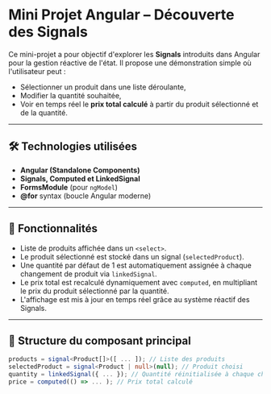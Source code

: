 # Mini Projet Angular – Découverte des Signals

Ce mini-projet a pour objectif d'explorer les **Signals** introduits dans Angular pour la gestion réactive de l'état. Il propose une démonstration simple où l'utilisateur peut :

- Sélectionner un produit dans une liste déroulante,
- Modifier la quantité souhaitée,
- Voir en temps réel le **prix total calculé** à partir du produit sélectionné et de la quantité.

---

## 🛠️ Technologies utilisées

- **Angular (Standalone Components)**
- **Signals, Computed et LinkedSignal**
- **FormsModule** (pour `ngModel`)
- **@for** syntax (boucle Angular moderne)

---

## 📂 Fonctionnalités

- Liste de produits affichée dans un `<select>`.
- Le produit sélectionné est stocké dans un signal (`selectedProduct`).
- Une quantité par défaut de 1 est automatiquement assignée à chaque changement de produit via `linkedSignal`.
- Le prix total est recalculé dynamiquement avec `computed`, en multipliant le prix du produit sélectionné par la quantité.
- L'affichage est mis à jour en temps réel grâce au système réactif des Signals.

---

## 📄 Structure du composant principal

```ts
products = signal<Product[]>([ ... ]); // Liste des produits
selectedProduct = signal<Product | null>(null); // Produit choisi
quantity = linkedSignal({ ... }); // Quantité réinitialisée à chaque changement de produit
price = computed(() => ... ); // Prix total calculé
